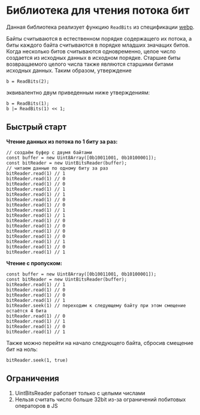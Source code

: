 # Библиотека для чтения потока бит

Данная библиотека реализует функцию `ReadBits` из спецификации [webp](https://developers.google.com/speed/webp/docs/webp_lossless_bitstream_specification).


Байты считываются в естественном порядке содержащего их потока, а биты каждого байта считываются в порядке младших значащих битов. Когда несколько битов считываются одновременно, целое число создается из исходных данных в исходном порядке. Старшие биты возвращаемого целого числа также являются старшими битами исходных данных. Таким образом, утверждение

```
b = ReadBits(2);
```

эквивалентно двум приведенным ниже утверждениям:

```
b = ReadBits(1);
b |= ReadBits(1) << 1;
```

## Быстрый старт

**Чтение данных из потока по 1 биту за раз:**

```JS
// создаём буфер с двумя байтами
const buffer = new Uint8Array([0b10011001, 0b10100001]);
const bitReader = new UintBitsReader(buffer);
// читаем данные по одному биту за раз
bitReader.read(1) // 1
bitReader.read(1) // 0
bitReader.read(1) // 0
bitReader.read(1) // 1
bitReader.read(1) // 1
bitReader.read(1) // 0
bitReader.read(1) // 0
bitReader.read(1) // 1
bitReader.read(1) // 1
bitReader.read(1) // 0
bitReader.read(1) // 0
bitReader.read(1) // 0
bitReader.read(1) // 0
bitReader.read(1) // 1
bitReader.read(1) // 0
bitReader.read(1) // 1

```

**Чтение с пропуском:**

```JS
const buffer = new Uint8Array([0b10011001, 0b10100001]);
const bitReader = new UintBitsReader(buffer);
bitReader.read(1) // 1
bitReader.read(1) // 0
bitReader.read(1) // 0
bitReader.read(1) // 1
bitReader.seek(1) // переходим к следующему байту при этом смещение остаётся 4 бита
bitReader.read(1) // 0
bitReader.read(1) // 1
bitReader.read(1) // 0
bitReader.read(1) // 1
```

Также можно перейти на начало следующего байта, сбросив смещение бит на ноль: 

```JS
bitReader.seek(1, true)
```

## Ограничения

1. UintBitsReader работает только с целыми числами
2. Нельзя считать число больше 32bit из-за ограничений побитовых операторов в JS